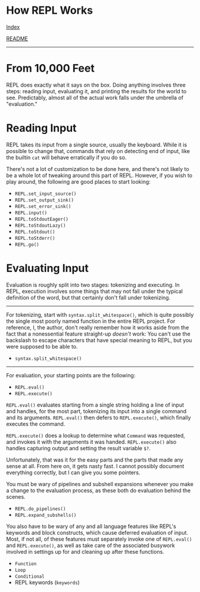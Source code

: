 # How REPL Works

[Index](index.md)

[README](../readme.md)

-----------------------

From 10,000 Feet
================

REPL does exactly what it says on the box. Doing anything involves three steps:
reading input, evaluating it, and printing the results for the world to see.
Predictably, almost all of the actual work falls under the umbrella of
"evaluation."

Reading Input
=============

REPL takes its input from a single source, usually the keyboard. While it is
possible to change that, commands that rely on detecting end of input, like the
builtin `cat` will behave erratically if you do so.

There's not a lot of customization to be done here, and there's not likely to be
a whole lot of tweaking around this part of REPL. However, if you wish to play
around, the following are good places to start looking:

* `REPL.set_input_source()`
* `REPL.set_output_sink()`
* `REPL.set_error_sink()`
* `REPL.input()`
* `REPL.toStdoutEager()`
* `REPL.toStdoutLazy()`
* `REPL.toStdout()`
* `REPL.toStderr()`
* `REPL.go()`

Evaluating Input
================

Evaluation is roughly split into two stages: tokenizing and executing. In REPL,
execution involves some things that may not fall under the typical definition of
the word, but that certainly don't fall under tokenizing.

----------------------------------------

For tokenizing, start with `syntax.split_whitespace()`, which is quite possibly
the single most poorly named function in the entire REPL project. For reference,
I, the author, don't really remember how it works aside from the fact that a
nonessential feature straight-up _doesn't_ work: You can't use the backslash to
escape characters that have special meaning to REPL, but you were supposed to be
able to.

* `syntax.split_whitespace()`

----------------------------------------

For evaluation, your starting points are the following:

* `REPL.eval()`
* `REPL.execute()`

`REPL.eval()` evaluates starting from a single string holding a line of input
and handles, for the most part, tokenizing its input into a single command and
its arguments. `REPL.eval()` then defers to `REPL.execute()`, which finally
executes the command.

`REPL.execute()` does a lookup to determine what `Command` was requested, and
invokes it with the arguments it was handed. `REPL.execute()` also handles
capturing output and setting the result variable `$?`.

Unfortunately, that was it for the easy parts and the parts that made any sense
at all. From here on, it gets nasty fast. I cannot possibly document everything
correctly, but I can give you some pointers.

You must be wary of pipelines and subshell expansions whenever you make a change
to the evaluation process, as these both do evaluation behind the scenes.

* `REPL.do_pipelines()`
* `REPL.expand_subshells()`

You also have to be wary of any and all language features like REPL's keywords
and block constructs, which cause deferred evaluation of input. Most, if not
all, of these features must separately invoke one of `REPL.eval()` and
`REPL.execute()`, as well as take care of the associated busywork involved in
settings up for and cleaning up after these functions.

* `Function`
* `Loop`
* `Conditional`
* REPL keywords (`keywords`)


